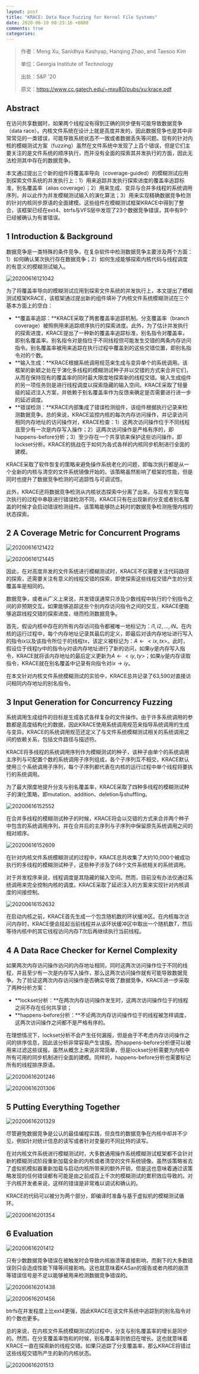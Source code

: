 ```yaml
---
layout: post
title: "KRACE: Data Race Fuzzing for Kernel File Systems"
date: 2020-06-19 00:23:16 +0800
comments: true
categories: 
---
```


> 作者：Meng Xu, Sanidhya Kashyap, Hanqing Zhao, and Taesoo Kim
>
> 单位：Georgia Institute of Technology
>
> 出处：S&P '20
>
> 原文：<https://www.cc.gatech.edu/~mxu80/pubs/xu:krace.pdf>

## Abstract

在访问共享数据时，如果两个线程没有得到正确的同步便有可能导致数据竞争（data race）。内核文件系统在设计上就是高度并发的，因此数据竞争也是其中非常常见的一类错误，可能导致系统状态不一致或者数据丢失等问题。现有的针对内核的模糊测试方案（fuzzing）虽然在文件系统中发现了上百个错误，但是它们主要关注的是文件系统的顺序执行，而并没有全面的探索其并发执行的方面，因此无法检测其中存在的数据竞争。

本文通过提出三个新的组件将覆盖率导向（coverage-guided）的模糊测试应用到探索文件系统的并发执行上：1）用来追踪并发执行探索进度的覆盖率追踪标准，别名覆盖率（alias coverage）；2）用来生成、变异与合并多线程的系统调用序列，并以此作为并发模糊测试输入的演化算法；3）用来实现精确数据竞争检测的针对内核同步原语的全面建模。这些组件在模糊测试框架KRACE中得到了整合，该框架已经在ext4、btrfs与VFS层中发现了23个数据竞争错误，其中有9个已经被确认为有害错误。

<!-- more -->

## 1 Introduction & Background

数据竞争是一类特殊的条件竞争，在复杂软件中检测数据竞争主要涉及两个方面：1）如何确认某次执行存在数据竞争；2）如何生成能够探索内核代码与线程调度的有意义的模糊测试输入。

![20200616121042](/images/2020-06-19/20200616121042.png)

为了将覆盖率导向的模糊测试应用到探索文件系统的并发执行上，本文提出了模糊测试框架KRACE，该框架通过提出新的组件填补了内核文件系统模糊测试在三个基本方面上的空白：

+ **覆盖率追踪：**KRACE采取了两套覆盖率追踪机制。分支覆盖率（branch coverage）被照例用来追踪顺序执行的探索进度。此外，为了估计并发执行的探索进度，KRACE提出了一种新的覆盖率追踪标准，别名指令对覆盖率，即别名覆盖率。别名指令对是指位于不同线程但可能发生交错的两条内存访问指令。别名覆盖率被用来追踪在执行过程中覆盖到的这些交错位置，即别名指令对的个数。
+ **输入生成：**KRACE根据系统调用规范来生成与变异单个的系统调用。该框架的新颖之处在于演化多线程的模糊测试种子并以交错的方式来合并它们，从而在保持现有的覆盖率的同时最大限度地探索新的线程交错。输入生成组件的另一项任务则是进行线程调度以探索隐藏的输入空间。KRACE采取了轻量级的延迟注入方案，并依赖于别名覆盖率作为反馈来确定是否需要进行进一步的延迟调度。
+ **错误检测：**KRACE内部集成了错误检测组件，该组件根据执行记录来检测数据竞争。总的来说，KRACE监控内核的每次内存访问操作，并记录访问相同内存地址的访问操作对，KRACE检查：1）这两次访问操作位于不同线程且至少有一次是内存写入操作；2）这两次访问操作是严格有序的，即happens-before分析；3）至少存在一个共享锁来保护这些访问操作，即lockset分析。KRACE的挑战在于如何为各式各样的内核同步机制进行全面的建模。

KRACE采取了软件恢复的策略来避免操作系统老化的问题，即每次执行都是从一个全新的内核与清空的文件系统镜像开始的。该策略虽然影响了框架的性能，但是同时也提升了数据竞争检测的可追踪性与可调试性。

此外，KRACE还将数据竞争检测从内核状态探索中分离了出来。与现有方案在每次执行的过程中串联进行错误检测不同，KRACE只有在出现新的分支或者别名覆盖的时候才会启动错误检测组件。该策略能够防止耗时的数据竞争检测拖慢内核的状态探索。

## 2 A Coverage Metric for Concurrent Programs

![20200616121422](/images/2020-06-19/20200616121422.png)

![20200616121445](/images/2020-06-19/20200616121445.png)

因此，在对高度并发的文件系统进行模糊测试时，KRACE不仅需要关注代码路径的探索，还需要关注有意义的线程交错的探索，即使探索这些线程交错产生的分支覆盖率是相同的。

数据竞争，或者从广义上来说，并发错误通常只涉及少数线程中执行的个别指令之间的非预期交互。如果能够追踪这些个别内存访问指令之间的交互，KRACE便能够追踪线程交错的探索进度，继而检测数据竞争。

首先，假设内核中存在的所有内存访问指令都被唯一地标记为：$i1, i2, ..., iN$。在内核的运行过程中，每个内存地址记录其最后的定义，即最后对该内存地址进行写入的指令$ix$以及该指令所位于的线程$tx$，该定义被标记为：$A \leftarrow <ix, tx>$。此时，假设位于线程$ty$中的指令$iy$对该内存地址进行了新的访问，如果$iy$是内存写入指令，KRACE就将该内存地址的最后定义更新为$A \leftarrow <iy, ty>$；如果$iy$是内存读取指令，KRACE就在别名覆盖中记录有向指令对$ix \rightarrow iy$。

在本文针对内核文件系统模糊测试的实验中，KRACE总共记录了63,590对直接访问相同内存地址的别名指令。

## 3 Input Generation for Concurrency Fuzzing

系统调用生成组件的目标是生成各式各样复杂的文件操作。由于许多系统调用的参数都是高度结构化的数据，因此KRACE使用系统调用规范来指导系统调用的生成与变异。KRACE的系统调用规范还定义了与文件系统模糊测试相关的系统调用之间的依赖关系，包括文件路径与描述符。

KRACE将多线程的系统调用序列作为模糊测试的种子，该种子由单个的系统调用主序列与可配置个数的系统调用子序列组成，各个子序列互不相交，KRACE默认使用三个系统调用子序列，每个子序列都代表在内核的运行过程中单个线程将要执行的系统调用。

为了最大限度地提升分支与别名覆盖率，KRACE采取了四种多线程的模糊测试种子的演化策略，即mutation、addition、deletion与shuffling。

![20200616152552](/images/2020-06-19/20200616152552.png)

在合并多线程的模糊测试种子的时候，KRACE将会以交错的方式来合并两个种子中包含的系统调用序列，并在合并后的主序列与子序列中保留原先系统调用之间的相对顺序。

![20200616152609](/images/2020-06-19/20200616152609.png)

在针对内核文件系统模糊测试的过程中，KRACE总共收集了大约10,000个被成功执行的多线程的模糊测试种子，这些种子涉及了68个文件系统相关的系统调用。

对于并发程序来说，线程调度是其隐藏的输入空间。然而，目前没有办法仅通过系统调用来完全控制内核的调度。KRACE采取了延迟注入的方案来实现针对内核调度的间接控制。

![20200616152632](/images/2020-06-19/20200616152632.png)

在启动内核之前，KRACE首先生成一个包含随机数的环状缓冲区。在内核每次访问内存时，KRACE便会挂起当前线程并从该环状缓冲区中取出一个随机数$T$，然后等待内核中的其它线程访问内存$T$次后再继续执行当前线程。

## 4 A Data Race Checker for Kernel Complexity

如果两次内存访问操作访问的内存地址相同，同时这两次访问操作位于不同的线程，并且至少有一次是内存写入操作，那么这两次访问操作就有可能导致数据竞争。为了验证这两次内存访问操作是否确实导致了数据竞争，KRACE进一步采取了两种分析方案：

+ **lockset分析：**在两次内存访问操作发生时，这两次访问操作位于的线程之间不存在任何共享锁；
+ **happens-before分析：**不论两次内存访问操作位于的线程被怎样调度，这两次访问操作之间都不是严格有序的。

在理想情况下，lockset分析不会产生任何漏报，但是由于不考虑内存访问操作之间的排序信息，因此该分析非常容易产生误报。而happens-before分析便可以被用来过滤这些误报。虽然从概念上来说非常简单，但是lockset分析需要为内核中所有可用的同步机制进行全面的建模。同样的，happens-before分析也需要标记所有的线程排序原语。

![20200616201246](/images/2020-06-19/20200616201246.png)

![20200616201306](/images/2020-06-19/20200616201306.png)

## 5 Putting Everything Together

![20200616201329](C/images/2020-06-19/20200616201329.png)

尽管避免数据竞争是公认的最佳编程实践，但良性的数据竞争在内核中却并不少见，例如针对统计信息的读写或者针对变量的不同比特的读写。

在对内核文件系统进行模糊测试时，大多数通用操作系统模糊测试框架都不会针对新的模糊测试阶段重新加载全新的内核或者清空的文件系统镜像。虽然该策略省去了虚拟机模拟器重新加载与启动内核所带来的额外开销，但是这也意味着通过该策略发现的任何错误都有可能是由之前成百上千次的模糊测试的累积效应导致的。对于内核开发者来说，这样的错误是非常难以调试和确认的。

KRACE的代码可以被分为两个部分，即编译时准备与基于虚拟机的模糊测试循环。

![20200616201354](/images/2020-06-19/20200616201354.png)

## 6 Evaluation

![20200616201412](/images/2020-06-19/20200616201412.png)

只有少数数据竞争错误在被触发时会导致内核崩溃等直接影响，而剩下的大多数错误则只会造成性能下降等间接影响。这也就意味着KASan的报告或者内核的崩溃等错误信号是不足以能够被用来检测数据竞争错误的。

![20200616201438](/images/2020-06-19/20200616201438.png)

![20200616201456](/images/2020-06-19/20200616201456.png)

btrfs在并发程度上比ext4更强，因此KRACE在该文件系统中追踪到的别名指令对的个数也更多。

总的来说，在内核文件系统模糊测试的过程中，分支与别名覆盖率的增长是同步的。然而，在分支覆盖率饱和的时候，别名覆盖率则依旧在增长。这也就意味着KRACE一直在探索新的线程交错。如果只追踪了分支覆盖率，那么KRACE将错过这些线程交错所产生的新的内核状态。

![20200616201513](/images/2020-06-19/20200616201513.png)
